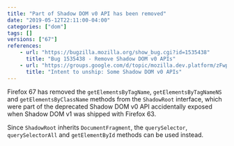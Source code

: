 ```yaml
---
title: "Part of Shadow DOM v0 API has been removed"
date: "2019-05-12T22:11:00-04:00"
categories: ["dom"]
tags: []
versions: ["67"]
references:
    - url: "https://bugzilla.mozilla.org/show_bug.cgi?id=1535438"
      title: "Bug 1535438 - Remove Shadow DOM v0 APIs"
    - url: "https://groups.google.com/d/topic/mozilla.dev.platform/zFwps4VTiXw/discussion"
      title: "Intent to unship: Some Shadow DOM v0 APIs"
---
```

Firefox 67 has removed the `getElementsByTagName`, `getElementsByTagNameNS` and `getElementsByClassName` methods from the `ShadowRoot` interface, which were part of the deprecated Shadow DOM v0 API accidentally exposed when Shadow DOM v1 was shipped with Firefox 63.

Since `ShadowRoot` inherits `DocumentFragment`, the `querySelector`, `querySelectorAll` and `getElementById` methods can be used instead.
